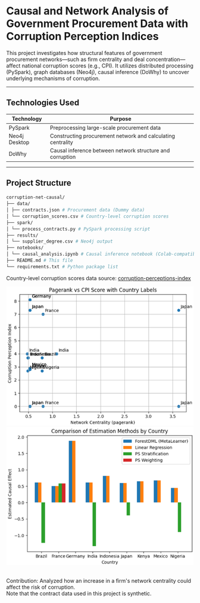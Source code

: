 # Causal and Network Analysis of Government Procurement Data with Corruption Perception Indices

This project investigates how structural features of government procurement networks—such as firm centrality and deal concentration—affect national corruption scores (e.g., CPI). It utilizes distributed processing (PySpark), graph databases (Neo4j), causal inference (DoWhy) to uncover underlying mechanisms of corruption.

---

## Technologies Used

| Technology      | Purpose                                          |
|------------------|--------------------------------------------------|
| PySpark          | Preprocessing large-scale procurement data       |
| Neo4j Desktop  | Constructing procurement network and calculating centrality |
| DoWhy   | Causal inference between network structure and corruption |

---

## Project Structure
```bash
corruption-net-causal/
├── data/
│ ├── contracts.json # Procurement data (Dummy data)
│ └── corruption_scores.csv # Country-level corruption scores
├── spark/
│ └── process_contracts.py # PySpark processing script
├── results/
│ └── supplier_degree.csv # Neo4j output
├── notebooks/
│ └── causal_analysis.ipynb # Causal inference notebook (Colab-compatible)
├── README.md # This file
└── requirements.txt # Python package list
```
Country-level corruption scores data source: [corruption-perceptions-index](https://github.com/datasets/corruption-perceptions-index/blob/cpi-dataflows/data/cpi.csv)

![01](imgs/01.png)
![02](imgs/02.png)

<br>Contribution: Analyzed how an increase in a firm's network centrality could affect the risk of corruption.
<br>Note that the contract data used in this project is synthetic.
